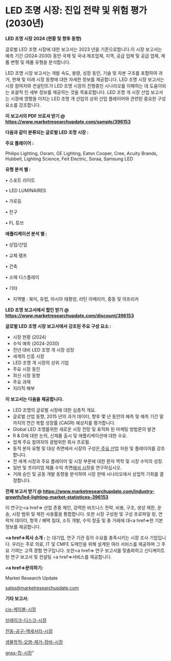 # LED 조명 시장: 진입 전략 및 위험 평가(2030년)

<strong>LED 조명 시장 2024 (현황 및 향후 동향)</strong>

글로벌 LED 조명 시장에 대한 보고서는 2023 년을 기준으로합니다.이 시장 보고서는 예측 기간 (2024-2030) 동안 국제 및 국내 제조업체, 지역, 공급 업체 및 공급 업체, 제품 변형 및 제품 유형을 분석합니다.

LED 조명 시장 보고서는 개발 속도, 용량, 성장 동인, 기술 및 자본 구조를 포함하여 과거, 현재 및 미래 시장 동향에 대한 자세한 정보를 제공합니다. LED 조명 시장 보고서는 시장 참여자와 컨설턴트가 LED 조명 시장의 진행중인 시나리오를 이해하는 데 도움이되는 포괄적 인 세부 정보를 제공하는 것을 목표로합니다. LED 조명 개 시장 산업 보고서는 시장에 영향을 미치는 LED 조명 개 산업의 상위 산업 플레이어와 관련된 중요한 구성 요소를 강조합니다.



<strong>이 보고서의 PDF 브로셔 받기 @ <a href=https://www.marketresearchupdate.com/sample/396153>https://www.marketresearchupdate.com/sample/396153</a></strong>



<strong>다음과 같이 분류되는 글로벌 LED 조명 시장 :</strong>



<strong>주요 플레이어 :</strong>

Philips Lighting, Osram, GE Lighting, Eaton Cooper, Cree, Acuity Brands, Hubbell, Lighting Science, Feit Electric, Soraa, Samsung LED



<strong>유형 분석 별 :</strong>

• 스포트 라이트

• LED LUMINAIRES

• 가로등

• 전구

• FL 튜브



<strong>애플리케이션 분석 별 :</strong>

• 상업/산업

• 교체 램프

• 건축

• 소매 디스플레이

• 기타

<ul>
  <li>지역별 : 북미, 유럽, 아시아 태평양, 라틴 아메리카, 중동 및 아프리카</li>
</ul>


<strong>LED 조명 보고서에서 할인 받기 @ <a href=https://www.marketresearchupdate.com/discount/396153>https://www.marketresearchupdate.com/discount/396153</a></strong>



<strong>글로벌 LED 조명 시장 보고서에서 강조된 주요 구성 요소 :</strong>
<ul>
  <li>시장 현황 (2024)</li>
  <li>수익 예측 (2024-2030)</li>
  <li>전년 대비 LED 조명 개 시장 성장</li>
  <li>세계의 신흥 시장</li>
  <li>LED 조명 개 시장의 상위 기업</li>
  <li>주요 시장 동인</li>
  <li>최신 시장 동향</li>
  <li>주요 과제</li>
  <li>지리적 해부</li>
</ul>


<strong>이 보고서는 다음을 제공합니다.</strong>
<ul>
  <li>LED 조명의 글로벌 시장에 대한 심층적 개요.</li>
  <li>글로벌 산업 동향, 2015 년의 과거 데이터, 향후 몇 년 동안의 예측 및 예측 기간 말까지의 연간 복합 성장률 (CAGR) 예상치를 평가합니다.</li>
  <li>Global LED 조명를위한 새로운 시장 전망 및 표적화 된 마케팅 방법론의 발견</li>
  <li>R &amp; D에 대한 논의, 신제품 출시 및 애플리케이션에 대한 수요.</li>
  <li>업계 주요 참여자의 광범위한 회사 프로필.</li>
  <li>동적 분자 유형 및 대상 측면에서 시장의 구성은<a href=> 주요 산</a>업 자원 및 플레이어를 강조합니다.</li>
  <li>전 세계 시장과 주요 플레이어 및 시장 부문에 대한 환자 역학 및 시장 수익의 성장.</li>
  <li>일반 및 프리미엄 제품 수익 측면<a href=>에서 시</a>장을 연구하십시오.</li>
  <li>거래 승인 및 공동 개발 동향을 분석하여 시장 판매 시나리오에서 상업적 기회를 결정합니다.</li>
</ul>



<strong>전체 보고서 받기 @ <a href=https://www.marketresearchupdate.com/industry-growth/led-lighting-market-statistices-396153>https://www.marketresearchupdate.com/industry-growth/led-lighting-market-statistices-396153</a></strong>

이 연구는<a href=> 산업 존중</a> 체인, 강력한 비즈니스 전략, 비용, 구조, 생성 제한, 운송, 시장 범위 및 제한 사용률을 통합합니다. 또한 시장 구성원 및 구성 프로파일 링, 연락처 데이터, 항목 / 혜택 침대, 소득 개발, 수익 창출 및 총 거래에 대<a href=>한 기본 </a>정보를 제공합니다.



<strong><a href=>회사 소</a>개 :</strong>
는 대기업, 연구 기관 등의 수요를 충족시키는 시장 조사 기업입니다. 우리는 주로 의료, IT 및 CMFE 도메인을 위해 설계된 여러 서비스를 제공하며 그 주요 기여는 고객 경험 연구입니다. 또한<a href=> 연구 보</a>고서를 맞춤화하고 신디케이트 된 연구 보고서 및 컨설팅 <a href=>서비스</a>를 제공합니다.



<strong><a href=>문의하기:</a></strong>

Market Research Update

sales@marketresearchupdate.com



<strong>기타 보고서:</strong>

<a href=https://www.linkedin.com/pulse/cis-케이블-시장-현재-및-미래-성장-2029-trend-tracking-tips-360-analysis/>cis-케이블-시장</a>

<a href=https://www.linkedin.com/pulse/브레이크-디스크-시장-동향-및-성장-전망-trendsetters-talk-360-analysis-98h7f/>브레이크-디스크-시장</a>

<a href=https://www.linkedin.com/pulse/전동-공구-액세서리-시장-경쟁-분석-및-성장-잠재력-2029-oyohf/>전동-공구-액세서리-시장</a>

<a href=https://www.linkedin.com/pulse/생물학적-오염-제거-장비-시장-규모-및-성장-2023-survey-savvy-insights-360-analysis-7riif/>생물학적-오염-제거-장비-시장</a>

<a href=https://www.linkedin.com/pulse/gnss-칩-시장-경쟁-분석-및-성장-잠재력-2029-survey-spotlight-pro-24-analysis-mrddf/>gnss-칩-시장</a>"
